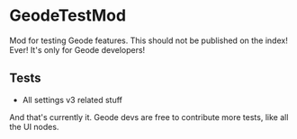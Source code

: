 # GeodeTestMod

Mod for testing Geode features. This should not be published on the index! Ever! It's only for Geode developers!

## Tests

 * All settings v3 related stuff

And that's currently it. Geode devs are free to contribute more tests, like all the UI nodes.
